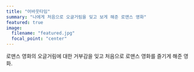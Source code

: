```yaml
---
title: "어바웃타임"
summary: "나에게 처음으로 오글거림을 잊고 보게 해준 로맨스 영화"
featured: true
image:
  filename: "featured.jpg"
  focal_point: "center"
---
```


로맨스 영화의 오글거림에 대한 거부감을 잊고 처음으로 로맨스 영화를 즐기게 해준 영화.